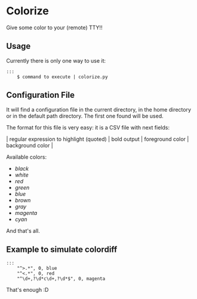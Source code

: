 Colorize
==========

Give some color to your (remote) TTY!!

Usage
----------

Currently there is only one way to use it:

	:::
		$ command to execute | colorize.py


Configuration File
----------

It will find a configuration file in the current directory, in the home directory or in the default path directory. The first one found will be used.

The format for this file is very easy: it is a CSV file with next fields:

| regular expression to highlight (quoted) | bold output | foreground color | background color |

Available colors:

- *black*
- *white*
- *red*
- *green*
- *blue*
- *brown*
- *gray*
- *magenta*
- *cyan*

And that's all.

Example to simulate colordiff
----------

	:::
		"^>.*", 0, blue
		"^<.*", 0, red
		"^\d+,?\d*c\d+,?\d*$", 0, magenta

That's enough :D
